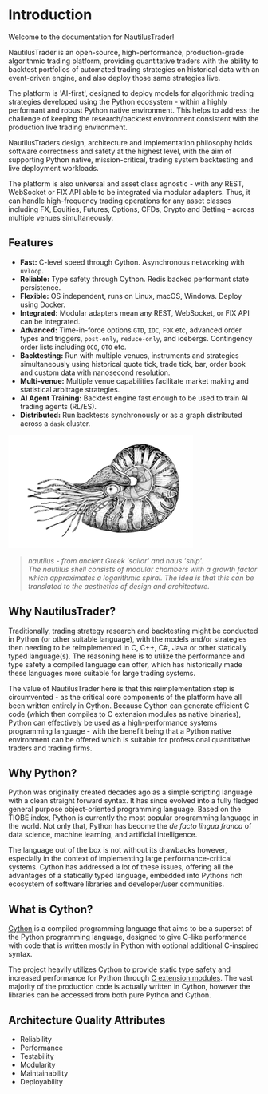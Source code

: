 # Introduction

Welcome to the documentation for NautilusTrader!

NautilusTrader is an open-source, high-performance, production-grade algorithmic trading platform,
providing quantitative traders with the ability to backtest portfolios of automated trading strategies
on historical data with an event-driven engine, and also deploy those same strategies live.

The platform is 'AI-first', designed to deploy models for algorithmic trading strategies developed
using the Python ecosystem - within a highly performant and robust Python native environment.
This helps to address the challenge of keeping the research/backtest environment consistent with the production
live trading environment.

NautilusTraders design, architecture and implementation philosophy holds software correctness and safety at the
highest level, with the aim of supporting Python native, mission-critical, trading system backtesting
and live deployment workloads.

The platform is also universal and asset class agnostic - with any REST, WebSocket or FIX API able to be integrated via modular
adapters. Thus, it can handle high-frequency trading operations for any asset classes
including FX, Equities, Futures, Options, CFDs, Crypto and Betting - across multiple venues simultaneously.

## Features

- **Fast:** C-level speed through Cython. Asynchronous networking with `uvloop`.
- **Reliable:** Type safety through Cython. Redis backed performant state persistence.
- **Flexible:** OS independent, runs on Linux, macOS, Windows. Deploy using Docker.
- **Integrated:** Modular adapters mean any REST, WebSocket, or FIX API can be integrated.
- **Advanced:** Time-in-force options `GTD`, `IOC`, `FOK` etc, advanced order types and triggers, `post-only`, `reduce-only`, and icebergs. Contingency order lists including `OCO`, `OTO` etc.
- **Backtesting:** Run with multiple venues, instruments and strategies simultaneously using historical quote tick, trade tick, bar, order book and custom data with nanosecond resolution.
- **Multi-venue:** Multiple venue capabilities facilitate market making and statistical arbitrage strategies.
- **AI Agent Training:** Backtest engine fast enough to be used to train AI trading agents (RL/ES).
- **Distributed:** Run backtests synchronously or as a graph distributed across a `dask` cluster.

![Alt text](./artwork/nautilus-art.png "nautilus")
> *nautilus - from ancient Greek 'sailor' and naus 'ship'.\
> The nautilus shell consists of modular chambers with a growth factor which approximates a logarithmic spiral.
> The idea is that this can be translated to the aesthetics of design and architecture.*

## Why NautilusTrader?

Traditionally, trading strategy research and backtesting might be conducted in Python (or other suitable language), with
the models and/or strategies then needing to be reimplemented in C, C++, C#, Java or other statically
typed language(s). The reasoning here is to utilize the performance and type safety a compiled language can offer,
which has historically made these languages more suitable for large trading systems.

The value of NautilusTrader here is that this reimplementation step is circumvented - as the critical core components of the platform
have all been written entirely in Cython. Because Cython can generate efficient C code (which then compiles to C extension modules as native binaries),
Python can effectively be used as a high-performance systems programming language - with the benefit being that a Python native environment can be offered which is suitable for
professional quantitative traders and trading firms.

## Why Python?

Python was originally created decades ago as a simple scripting language with a clean straight
forward syntax. It has since evolved into a fully fledged general purpose object-oriented
programming language. Based on the TIOBE index, Python is currently the most popular programming language in the world.
Not only that, Python has become the _de facto lingua franca_ of data science, machine learning, and artificial intelligence.

The language out of the box is not without its drawbacks however, especially in the context of
implementing large performance-critical systems. Cython has addressed a lot of these issues, offering all the advantages
of a statically typed language, embedded into Pythons rich ecosystem of software libraries and
developer/user communities.

## What is Cython?

[Cython](https://cython.org) is a compiled programming language that aims to be a superset of the Python programming
language, designed to give C-like performance with code that is written mostly in Python with
optional additional C-inspired syntax.

The project heavily utilizes Cython to provide static type safety and increased performance
for Python through [C extension modules](https://docs.python.org/3/extending/extending.html). The vast majority of the production code is actually
written in Cython, however the libraries can be accessed from both pure Python and Cython.

## Architecture Quality Attributes

- Reliability
- Performance
- Testability
- Modularity
- Maintainability
- Deployability
